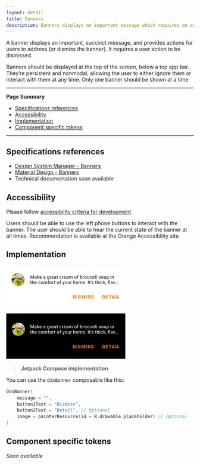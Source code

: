 ```yaml
---
layout: detail
title: Banners
description: Banners displays an important message which requires an action to be dismissed.
---
```


A banner displays an important, succinct message, and provides actions for users to address (or dismiss the banner).
It requires a user action to be dismissed.

Banners should be displayed at the top of the screen, below a top app bar. They’re persistent and nonmodal, allowing the user to either ignore them or interact with them at any time.
Only one banner should be shown at a time

---

**Page Summary**

* [Specifications references](#specifications-references)
* [Accessibility](#accessibility)
* [Implementation](#implementation)
* [Component specific tokens](#component-specific-tokens)

---

## Specifications references

- [Design System Manager - Banners](https://system.design.orange.com/0c1af118d/p/19a040-banners/b/497b77)
- [Material Design - Banners](https://m2.material.io/components/banners)
- Technical documentation soon available

## Accessibility

Please follow [accessibility criteria for development](https://a11y-guidelines.orange.com/en/mobile/android/development/)

Users should be able to use the left phone buttons to interact with the banner.
The user should be able to hear the current state of the banner at all times.
Recommendation is available at the Orange Accessibility site

## Implementation

![Banner light](images/banner_light.png)

![Banner dark](images/banner_dark.png)

> **Jetpack Compose implementation**

You can use the `OdsBanner` composable like this:

```kotlin
OdsBanner(
    message = "",
    button1Text = "Dismiss",
    button2Text = "Detail", // Optional
    image = painterResource(id = R.drawable.placeholder) // Optional
)
```

## Component specific tokens

_Soon available_